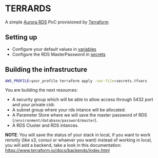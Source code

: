 # TERRARDS

A simple [Aurora RDS](https://aws.amazon.com/rds/aurora/?nc1=h_ls) PoC provisioned by [Terraform](https://www.terraform.io/intro/index.html)

## Setting up 
- Configure your default values in [variables](variables.tf)
- Configure the RDS MasterPassword in [secrets](secrets.tfvars)

## Building the infrastructure

```sh
AWS_PROFILE=your_profile terraform apply -var-file=secrets.tfvars
```

You are building the next resources:
- A security group which will be able to allow access through 5432 port and your private cidr.
- A subnet group where your rds intance will be allocated.
- A Parameter Store where we will save the master password of RDS (`/environment/database/password/master`).
- A RDS Cluster and RDS intances.

**NOTE**: You will save the status of your stack in local, if you want to work remotly (like s3, consul or whaever you want) instead of working in local, you will add a backend, take a look in this documentation: https://www.terraform.io/docs/backends/index.html
